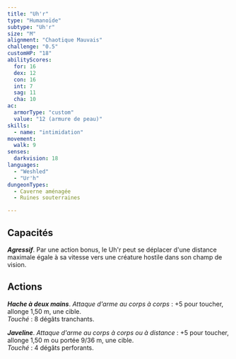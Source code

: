 ```yaml
---
title: "Uh'r"
type: "Humanoïde"
subtype: "Uh'r"
size: "M"
alignment: "Chaotique Mauvais"
challenge: "0.5"
customHP: "18"
abilityScores:
  for: 16
  dex: 12
  con: 16
  int: 7
  sag: 11
  cha: 10
ac:
  armorType: "custom"
  value: "12 (armure de peau)"
skills:
  - name: "intimidation"
movement:
  walk: 9
senses:
  darkvision: 18
languages:
  - "Weshled"
  - "Ur'h"
dungeonTypes:
  - Caverne aménagée
  - Ruines souterraines

---
```

## Capacités
_**Agressif**_. Par une action bonus, le Uh'r peut se déplacer d'une distance maximale égale à sa vitesse vers une créature hostile dans son champ de vision.

## Actions
_**Hache à deux mains**_. _Attaque d'arme au corps à corps_ : +5 pour toucher, allonge 1,50 m, une cible.  
_Touché_ : 8 dégâts tranchants.

_**Javeline**_. _Attaque d'arme au corps à corps ou à distance_ : +5 pour toucher, allonge 1,50 m ou portée 9/36 m, une cible.  
_Touché_ : 4 dégâts perforants.
